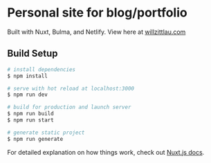 # Personal site for blog/portfolio

Built with Nuxt, Bulma, and Netlify. View here at [willzittlau.com](https://willzittlau.com)

## Build Setup

```bash
# install dependencies
$ npm install

# serve with hot reload at localhost:3000
$ npm run dev

# build for production and launch server
$ npm run build
$ npm run start

# generate static project
$ npm run generate
```

For detailed explanation on how things work, check out [Nuxt.js docs](https://nuxtjs.org).
